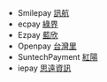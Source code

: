 
- Smilepay [訊航]
- ecpay [綠界]
- Ezpay [藍欣]
- Openpay [台灣里]
- SuntechPayment [紅陽]
- iepay [思遠資訊]


[訊航]:http://www.smilepay.net/
[綠界]:http://www.ecpay.com.tw/index.php
[藍欣]:http://www.neweb.com.tw/
[台灣里]:http://www.twv.com.tw/index.htm
[紅陽]:https://www.esafe.com.tw/index/Index.aspx
[思遠資訊]:http://www.iepay.net.tw/index.php
